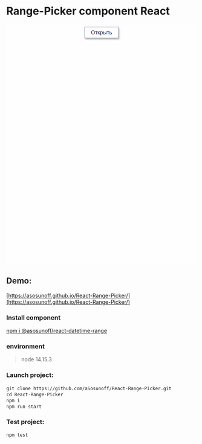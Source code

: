 # Range-Picker component React

![RangePicker](./RangePicker.gif)

## Demo:

[https://asosunoff.github.io/React-Range-Picker/](https://asosunoff.github.io/React-Range-Picker/)

### Install component

[npm i @asosunoff/react-datetime-range](https://www.npmjs.com/package/@asosunoff/react-datetime-range)

### environment

> node 14.15.3


### Launch project:

```
git clone https://github.com/aSosunoff/React-Range-Picker.git
cd React-Range-Picker
npm i
npm run start
```

### Test project:

```
npm test
```
